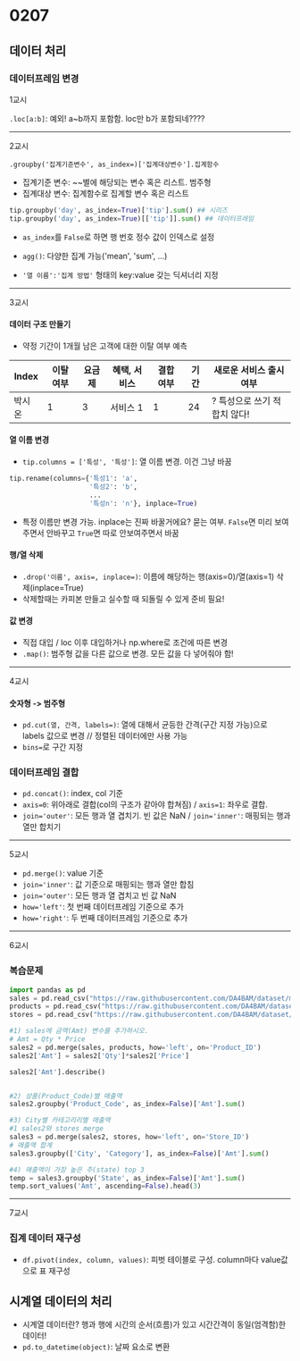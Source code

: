 # 0207
## 데이터 처리

### 데이터프레임 변경
1교시

``.loc[a:b]``: 예외! a~b까지 포함함. loc만 b가 포함되네????

---
2교시

``.groupby('집계기준변수', as_index=)['집계대상변수'].집계함수``
- 집계기준 변수: ~~별에 해당되는 변수 혹은 리스트. 범주형
- 집계대상 변수: 집계함수로 집계할 변수 혹은 리스트
```python
tip.groupby('day', as_index=True)['tip'].sum() ## 시리즈
tip.groupby('day', as_index=True)[['tip']].sum() ## 데이터프레임
```
- ``as_index``를 ``False``로 하면 행 번호 정수 값이 인덱스로 설정

- ``agg()``: 다양한 집계 가능('mean', 'sum', ...)
- ``'열 이름':'집계 방법'`` 형태의 key:value 갖는 딕셔너리 지정

---
3교시

#### 데이터 구조 만들기

- 약정 기간이 1개월 남은 고객에 대한 이탈 여부 예측

| Index | 이탈 여부 | 요금제 | 혜택, 서비스 | 결합 여부 | 기간 | 새로운 서비스 출시 여부
|---|---|---|---|---|---|---
| 박시온 | 1 | 3 | 서비스 1 | 1 | 24 | ? 특성으로 쓰기 적합치 않다!

#### 열 이름 변경
- ``tip.columns = ['특성', '특성']``: 열 이름 변경. 이건 그냥 바꿈
```python
tip.rename(columns={'특성1': 'a',
                    '특성2': 'b',
                    ...
                    '특성n': 'n'}, inplace=True)
```
- 특정 이름만 변경 가능. inplace는 진짜 바꿀거에요? 묻는 여부. ``False``면 미리 보여주면서 안바꾸고 ``True``면 따로 안보여주면서 바꿈

#### 행/열 삭제
- ``.drop('이름', axis=, inplace=)``: 이름에 해당하는 행(axis=0)/열(axis=1) 삭제(inplace=True)
- 삭제할때는 카피본 만들고 실수할 때 되돌릴 수 있게 준비 필요!

#### 값 변경
- 직접 대입 / loc 이후 대입하거나 np.where로 조건에 따른 변경
- ``.map()``: 범주형 값을 다른 값으로 변경. 모든 값을 다 넣어줘야 함!

---
4교시

#### 숫자형 -> 범주형
- ``pd.cut(열, 간격, labels=)``: 열에 대해서 균등한 간격(구간 지정 가능)으로 labels 값으로 변경 // 정렬된 데이터에만 사용 가능
- ``bins=``로 구간 지정

### 데이터프레임 결합

- ``pd.concat()``: index, col 기준
- ``axis=0``: 위아래로 결합(col의 구조가 같아야 합쳐짐) / ``axis=1``: 좌우로 결합. 
- ``join='outer'``: 모든 행과 열 겹치기. 빈 값은 NaN / ``join='inner'``: 매핑되는 행과 열만 합치기

---
5교시
- ``pd.merge()``: value 기준
- ``join='inner'``: 값 기준으로 매핑되는 행과 열만 합침
- ``join='outer'``: 모든 행과 열 겹치고 빈 값 NaN
- ``how='left'``: 첫 번째 데이터프레임 기준으로 추가
- ``how='right'``: 두 번째 데이터프레임 기준으로 추가

---

6교시

### 복습문제

``` python
import pandas as pd
sales = pd.read_csv("https://raw.githubusercontent.com/DA4BAM/dataset/master/ts_sales_simple.csv")
products = pd.read_csv("https://raw.githubusercontent.com/DA4BAM/dataset/master/ts_product_master.csv")
stores = pd.read_csv("https://raw.githubusercontent.com/DA4BAM/dataset/master/ts_store_master.csv")

#1) sales에 금액(Amt) 변수를 추가하시오.
# Amt = Qty * Price
sales2 = pd.merge(sales, products, how='left', on='Product_ID')
sales2['Amt'] = sales2['Qty']*sales2['Price']

sales2['Amt'].describe()


#2) 상품(Product_Code)별 매출액
sales2.groupby('Product_Code', as_index=False)['Amt'].sum()

#3) City별 카테고리리별 매출액
#1 sales2와 stores merge
sales3 = pd.merge(sales2, stores, how='left', on='Store_ID')
# 매출액 합계
sales3.groupby(['City', 'Category'], as_index=False)['Amt'].sum()

#4) 매출액이 가장 높은 주(state) top 3
temp = sales3.groupby('State', as_index=False)['Amt'].sum()
temp.sort_values('Amt', ascending=False).head(3)
```
---
7교시

### 집계 데이터 재구성
- ``df.pivot(index, column, values)``: 피벗 테이블로 구성. column마다 value값으로 표 재구성

## 시계열 데이터의 처리
- 시계열 데이터란? 행과 행에 시간의 순서(흐름)가 있고 시간간격이 동일(엄격함)한 데이터!
- ``pd.to_datetime(object)``: 날짜 요소로 변환